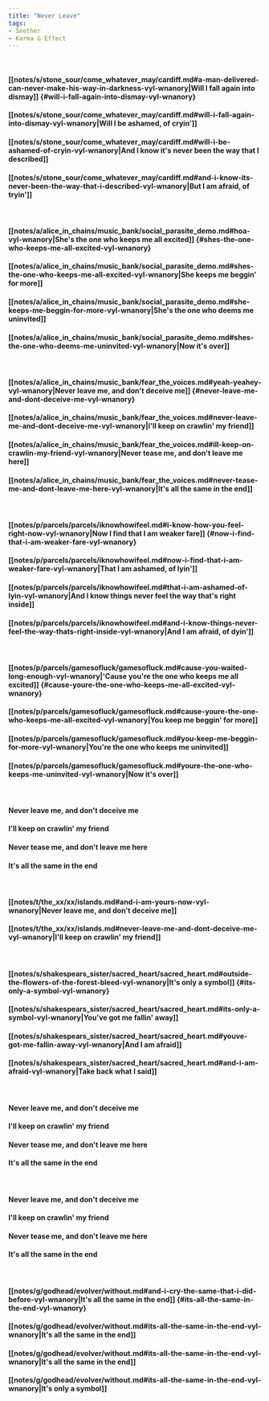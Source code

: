 ```yaml
---
title: "Never Leave"
tags:
- Seether
- Karma & Effect
---
```

&nbsp;
#### [[notes/s/stone_sour/come_whatever_may/cardiff.md#a-man-delivered-can-never-make-his-way-in-darkness-vyl-wnanory|Will I fall again into dismay]] {#will-i-fall-again-into-dismay-vyl-wnanory}
#### [[notes/s/stone_sour/come_whatever_may/cardiff.md#will-i-fall-again-into-dismay-vyl-wnanory|Will I be ashamed, of cryin']]
#### [[notes/s/stone_sour/come_whatever_may/cardiff.md#will-i-be-ashamed-of-cryin-vyl-wnanory|And I know it's never been the way that I described]]
#### [[notes/s/stone_sour/come_whatever_may/cardiff.md#and-i-know-its-never-been-the-way-that-i-described-vyl-wnanory|But I am afraid, of tryin']]
&nbsp;
#### [[notes/a/alice_in_chains/music_bank/social_parasite_demo.md#hoa-vyl-wnanory|She's the one who keeps me all excited]] {#shes-the-one-who-keeps-me-all-excited-vyl-wnanory}
#### [[notes/a/alice_in_chains/music_bank/social_parasite_demo.md#shes-the-one-who-keeps-me-all-excited-vyl-wnanory|She keeps me beggin' for more]]
#### [[notes/a/alice_in_chains/music_bank/social_parasite_demo.md#she-keeps-me-beggin-for-more-vyl-wnanory|She's the one who deems me uninvited]]
#### [[notes/a/alice_in_chains/music_bank/social_parasite_demo.md#shes-the-one-who-deems-me-uninvited-vyl-wnanory|Now it's over]]
&nbsp;
#### [[notes/a/alice_in_chains/music_bank/fear_the_voices.md#yeah-yeahey-vyl-wnanory|Never leave me, and don't deceive me]] {#never-leave-me-and-dont-deceive-me-vyl-wnanory}
#### [[notes/a/alice_in_chains/music_bank/fear_the_voices.md#never-leave-me-and-dont-deceive-me-vyl-wnanory|I'll keep on crawlin' my friend]]
#### [[notes/a/alice_in_chains/music_bank/fear_the_voices.md#ill-keep-on-crawlin-my-friend-vyl-wnanory|Never tease me, and don't leave me here]]
#### [[notes/a/alice_in_chains/music_bank/fear_the_voices.md#never-tease-me-and-dont-leave-me-here-vyl-wnanory|It's all the same in the end]]
&nbsp;
#### [[notes/p/parcels/parcels/iknowhowifeel.md#i-know-how-you-feel-right-now-vyl-wnanory|Now I find that I am weaker fare]] {#now-i-find-that-i-am-weaker-fare-vyl-wnanory}
#### [[notes/p/parcels/parcels/iknowhowifeel.md#now-i-find-that-i-am-weaker-fare-vyl-wnanory|That I am ashamed, of lyin']]
#### [[notes/p/parcels/parcels/iknowhowifeel.md#that-i-am-ashamed-of-lyin-vyl-wnanory|And I know things never feel the way that's right inside]]
#### [[notes/p/parcels/parcels/iknowhowifeel.md#and-i-know-things-never-feel-the-way-thats-right-inside-vyl-wnanory|And I am afraid, of dyin']]
&nbsp;
#### [[notes/p/parcels/gamesofluck/gamesofluck.md#cause-you-waited-long-enough-vyl-wnanory|'Cause you're the one who keeps me all excited]] {#cause-youre-the-one-who-keeps-me-all-excited-vyl-wnanory}
#### [[notes/p/parcels/gamesofluck/gamesofluck.md#cause-youre-the-one-who-keeps-me-all-excited-vyl-wnanory|You keep me beggin' for more]]
#### [[notes/p/parcels/gamesofluck/gamesofluck.md#you-keep-me-beggin-for-more-vyl-wnanory|You're the one who keeps me uninvited]]
#### [[notes/p/parcels/gamesofluck/gamesofluck.md#youre-the-one-who-keeps-me-uninvited-vyl-wnanory|Now it's over]]
&nbsp;
#### Never leave me, and don't deceive me
#### I'll keep on crawlin' my friend
#### Never tease me, and don't leave me here
#### It's all the same in the end
&nbsp;
#### [[notes/t/the_xx/xx/islands.md#and-i-am-yours-now-vyl-wnanory|Never leave me, and don't deceive me]]
#### [[notes/t/the_xx/xx/islands.md#never-leave-me-and-dont-deceive-me-vyl-wnanory|I'll keep on crawlin' my friend]]
&nbsp;
#### [[notes/s/shakespears_sister/sacred_heart/sacred_heart.md#outside-the-flowers-of-the-forest-bleed-vyl-wnanory|It's only a symbol]] {#its-only-a-symbol-vyl-wnanory}
#### [[notes/s/shakespears_sister/sacred_heart/sacred_heart.md#its-only-a-symbol-vyl-wnanory|You've got me fallin' away]]
#### [[notes/s/shakespears_sister/sacred_heart/sacred_heart.md#youve-got-me-fallin-away-vyl-wnanory|And I am afraid]]
#### [[notes/s/shakespears_sister/sacred_heart/sacred_heart.md#and-i-am-afraid-vyl-wnanory|Take back what I said]]
&nbsp;
#### Never leave me, and don't deceive me
#### I'll keep on crawlin' my friend
#### Never tease me, and don't leave me here
#### It's all the same in the end
&nbsp;
#### Never leave me, and don't deceive me
#### I'll keep on crawlin' my friend
#### Never tease me, and don't leave me here
#### It's all the same in the end
&nbsp;
#### [[notes/g/godhead/evolver/without.md#and-i-cry-the-same-that-i-did-before-vyl-wnanory|It's all the same in the end]] {#its-all-the-same-in-the-end-vyl-wnanory}
#### [[notes/g/godhead/evolver/without.md#its-all-the-same-in-the-end-vyl-wnanory|It's all the same in the end]]
#### [[notes/g/godhead/evolver/without.md#its-all-the-same-in-the-end-vyl-wnanory|It's all the same in the end]]
#### [[notes/g/godhead/evolver/without.md#its-all-the-same-in-the-end-vyl-wnanory|It's only a symbol]]
